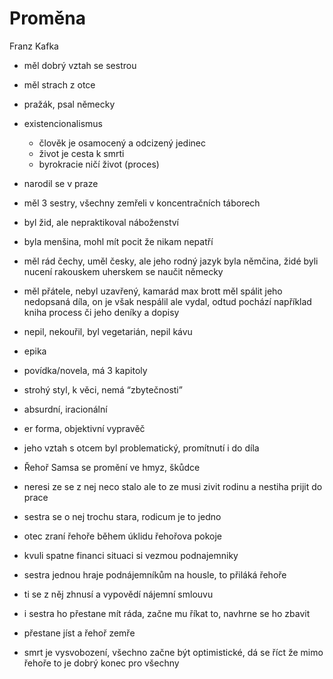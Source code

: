 # Proměna
Franz Kafka
- měl dobrý vztah se sestrou
- měl strach z otce
- pražák, psal německy
- existencionalismus
	- člověk je osamocený a odcizený jedinec
	- život je cesta k smrti
	- byrokracie ničí život (proces)
- narodil se v praze
- měl 3 sestry, všechny zemřeli v koncentračních táborech
- byl žid, ale nepraktikoval náboženství
- byla menšina, mohl mít pocit že nikam nepatří
- měl rád čechy, uměl česky, ale jeho rodný jazyk byla němčina, židé byli nucení rakouskem uherskem se naučit německy
- měl přátele, nebyl uzavřený, kamarád max brott měl spálit jeho nedopsaná díla, on je však nespálil ale vydal, odtud pochází například kniha process či jeho deníky a dopisy
- nepil, nekouřil, byl vegetarián, nepil kávu

- epika
- povídka/novela, má 3 kapitoly
- strohý styl, k věci, nemá “zbytečnosti”
- absurdní, iracionální
- er forma, objektivní vypravěč
- jeho vztah s otcem byl problematický, promítnutí i do díla

- Řehoř Samsa se promění ve hmyz, škůdce
- neresi ze se z nej neco stalo ale to ze musi zivit rodinu a nestiha prijit do prace
- sestra se o nej trochu stara, rodicum je to jedno
- otec zraní řehoře během úklidu řehořova pokoje
- kvuli spatne financi situaci si vezmou podnajemniky
- sestra jednou hraje podnájemníkům na housle, to přiláká řehoře
- ti se z něj zhnusí a vypovědí nájemní smlouvu
- i sestra ho přestane mít ráda, začne mu říkat to, navhrne se ho zbavit
- přestane jíst a řehoř zemře
- smrt je vysvobození, všechno začne být optimistické, dá se říct že mimo řehoře to je dobrý konec pro všechny